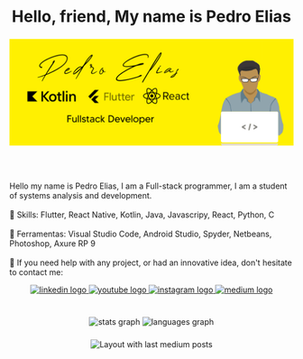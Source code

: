 <h1 align="center">Hello, friend, My name is Pedro Elias</h1>

###

<div align="center">
  <img src="https://raw.githubusercontent.com/pedroelias520/pedroelias520/master/banner.jpg" min-width="400px" max-width="400px" width="1000px" align="center" alt="Computador iuriCode">
</div>

###

<br clear="both">

###

<p align="left">Hello my name is Pedro Elias, I am a Full-stack programmer, I am a student of systems analysis and development.<br><br>🦄 Skills: Flutter, React Native, Kotlin, Java, Javascripy, React, Python, C<br><br>💼 Ferramentas: Visual Studio Code, Android Studio, Spyder, Netbeans, Photoshop, Axure RP 9<br><br>💌 If you need help with any project, or had an innovative idea, don't hesitate to contact me:</p>

<div align="center">
  <a href="https://www.linkedin.com/in/pedro-sousa-figueredo/" target="_blank">
    <img src="https://img.shields.io/static/v1?message=LinkedIn&logo=linkedin&label=&color=0077B5&logoColor=white&labelColor=&style=for-the-badge" height="50" alt="linkedin logo"  />
  </a>
  <a href="https://www.youtube.com/channel/UCRjyAjmKLzjcY_3TwO_V3TA" target="_blank">
    <img src="https://img.shields.io/static/v1?message=Youtube&logo=youtube&label=&color=FF0000&logoColor=white&labelColor=&style=for-the-badge" height="50" alt="youtube logo"  />
  </a>
  <a href="https://www.instagram.com/codezone_oficial/" target="_blank">
    <img src="https://img.shields.io/static/v1?message=Instagram&logo=instagram&label=&color=E4405F&logoColor=white&labelColor=&style=for-the-badge" height="50" alt="instagram logo"  />
  </a>
  <a href="https://medium.com/@epedro520" target="_blank">
    <img src="https://img.shields.io/static/v1?message=Medium&logo=medium&label=&color=12100E&logoColor=white&labelColor=&style=for-the-badge" height="50" alt="medium logo"  />
  </a>
</div>

###

<br clear="both">

<div align="center">
  <img src="https://github-readme-stats.vercel.app/api?hide_title=false&hide_rank=false&show_icons=true&include_all_commits=true&count_private=true&disable_animations=false&theme=solarized-dark&locale=en&hide_border=false&username=pedroelias520" height="150" alt="stats graph"  />
  <img src="https://github-readme-stats.vercel.app/api/top-langs?locale=en&hide_title=true&layout=compact&card_width=320&langs_count=5&theme=dracula&hide_border=true&username=pedroelias520" height="150" alt="languages graph"  />
</div>

###

<div align="center">
  <img src="https://github-read-medium-git-main.pahlevikun.vercel.app/latest?limit=2&username=@epedro520&theme=radical" alt="Layout with last medium posts"  />
</div>

###
